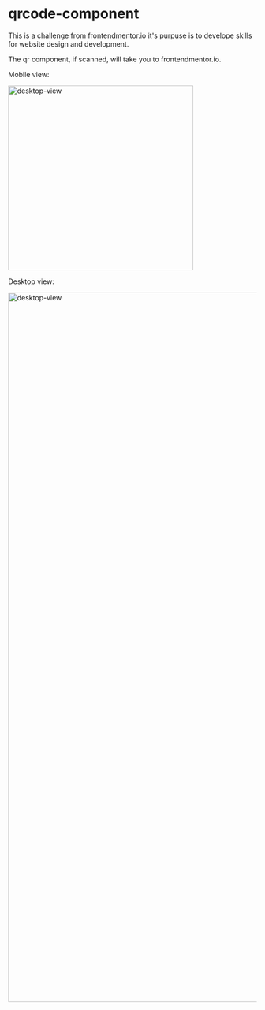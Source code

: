 # qrcode-component


This is a challenge from frontendmentor.io it's purpuse is to develope skills for website design and development.

The qr component, if scanned, will take you to frontendmentor.io.

Mobile view:

<img src="https://user-images.githubusercontent.com/103607112/165747127-d983dbaa-39d2-4715-b26e-be418419371c.png" width="375px" height="auto" title="desktop-view">

Desktop view:

<img src="https://user-images.githubusercontent.com/103607112/165747148-b0b0830e-03f7-4cf8-b93f-54e10bd19adf.png" width="1440px" height="auto" title="desktop-view">
